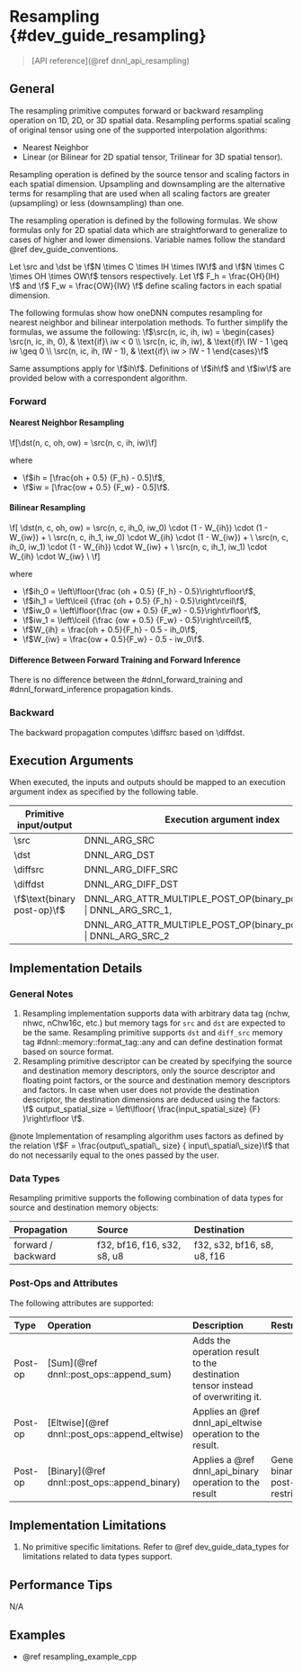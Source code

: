 Resampling {#dev_guide_resampling}
=====================================

>
> [API reference](@ref dnnl_api_resampling)
>

## General

The resampling primitive computes forward or backward resampling operation on
1D, 2D, or 3D spatial data. Resampling performs spatial scaling of original
tensor using one of the supported interpolation algorithms:
- Nearest Neighbor
- Linear (or Bilinear for 2D spatial tensor, Trilinear for 3D spatial tensor).

Resampling operation is defined by the source tensor and scaling factors in
each spatial dimension. Upsampling and downsampling are the alternative terms
for resampling that are used when all scaling factors are greater (upsampling)
or less (downsampling) than one.

The resampling operation is defined by the following formulas. We show formulas
only for 2D spatial data which are straightforward to generalize to cases of
higher and lower dimensions. Variable names follow the standard
@ref dev_guide_conventions.

Let \src and \dst be \f$N \times C \times IH \times IW\f$ and \f$N
\times C \times OH \times OW\f$ tensors respectively. Let
\f$ F_h = \frac{OH}{IH} \f$ and \f$ F_w = \frac{OW}{IW} \f$ define scaling
factors in each spatial dimension.

The following formulas show how oneDNN computes resampling for nearest neighbor
and bilinear interpolation methods.
To further simplify the formulas, we assume the following:
\f$\src(n, ic, ih, iw) = \begin{cases}
\src(n, ic, ih, 0), & \text{if}\ iw < 0 \\
\src(n, ic, ih, iw), & \text{if}\ IW - 1 \geq iw \geq 0 \\
\src(n, ic, ih, IW - 1), & \text{if}\ iw > IW - 1
\end{cases}\f$

Same assumptions apply for \f$ih\f$. Definitions of \f$ih\f$ and \f$iw\f$ are
provided below with a correspondent algorithm.

### Forward

#### Nearest Neighbor Resampling

\f[\dst(n, c, oh, ow) =  \src(n, c, ih, iw)\f]

where

- \f$ih = [\frac{oh + 0.5} {F_h} - 0.5]\f$,
- \f$iw = [\frac{ow + 0.5} {F_w} - 0.5]\f$.

#### Bilinear Resampling

\f[
    \dst(n, c, oh, ow) =
            \src(n, c, ih_0, iw_0) \cdot (1 - W_{ih}) \cdot (1 - W_{iw}) + \\
            \src(n, c, ih_1, iw_0) \cdot W_{ih} \cdot (1 - W_{iw}) + \\
            \src(n, c, ih_0, iw_1) \cdot (1 - W_{ih}) \cdot W_{iw} + \\
            \src(n, c, ih_1, iw_1) \cdot W_{ih} \cdot W_{iw} \\
\f]

where
- \f$ih_0 = \left\lfloor{\frac {oh + 0.5} {F_h} - 0.5}\right\rfloor\f$,
- \f$ih_1 = \left\lceil {\frac {oh + 0.5} {F_h} - 0.5}\right\rceil\f$,
- \f$iw_0 = \left\lfloor{\frac {ow + 0.5} {F_w} - 0.5}\right\rfloor\f$,
- \f$iw_1 = \left\lceil {\frac {ow + 0.5} {F_w} - 0.5}\right\rceil\f$,
- \f$W_{ih} = \frac{oh + 0.5}{F_h} - 0.5 - ih_0\f$,
- \f$W_{iw} = \frac{ow + 0.5}{F_w} - 0.5 - iw_0\f$.


#### Difference Between Forward Training and Forward Inference

There is no difference between the #dnnl_forward_training
and #dnnl_forward_inference propagation kinds.

### Backward

The backward propagation computes \diffsrc based on \diffdst.

## Execution Arguments

When executed, the inputs and outputs should be mapped to an execution
argument index as specified by the following table.

| Primitive input/output      | Execution argument index                                                  |
|-----------------------------|---------------------------------------------------------------------------|
| \src                        | DNNL_ARG_SRC                                                              |
| \dst                        | DNNL_ARG_DST                                                              |
| \diffsrc                    | DNNL_ARG_DIFF_SRC                                                         |
| \diffdst                    | DNNL_ARG_DIFF_DST                                                         |
| \f$\text{binary post-op}\f$ | DNNL_ARG_ATTR_MULTIPLE_POST_OP(binary_post_op_position) \| DNNL_ARG_SRC_1,|
|                             | DNNL_ARG_ATTR_MULTIPLE_POST_OP(binary_post_op_position) \| DNNL_ARG_SRC_2 |

## Implementation Details

### General Notes

1. Resampling implementation supports data with arbitrary data tag (nchw, nhwc,
   nChw16c, etc.) but memory tags for `src` and `dst` are expected to be the
   same. Resampling primitive supports `dst` and `diff_src` memory tag
   #dnnl::memory::format_tag::any and can define destination format based on
   source format.
2. Resampling primitive descriptor can be created by specifying the source and
   destination memory descriptors, only the source descriptor and floating
   point factors, or the source and destination memory descriptors and factors.
   In case when user does not provide the destination descriptor, the
   destination dimensions are deduced using the factors:
   \f$
     output\_spatial\_size = \left\lfloor{
        \frac{input\_spatial\_size} {F}
     }\right\rfloor
   \f$.

@note
    Implementation of resampling algorithm uses factors as defined by the
    relation \f$F = \frac{output\_spatial\_ size} {
    input\_spatial\_size}\f$ that do not necessarily equal to the ones passed
    by the user.


### Data Types

Resampling primitive supports the following combination of data types for
source and destination memory objects:

| Propagation        | Source                      | Destination                 |
|:-------------------|:----------------------------|:----------------------------|
| forward / backward | f32, bf16, f16, s32, s8, u8 | f32, s32, bf16, s8, u8, f16 |

### Post-Ops and Attributes

The following attributes are supported:

| Type    | Operation                                      | Description                                                                    | Restrictions                        |
|:--------|:-----------------------------------------------|:-------------------------------------------------------------------------------|:------------------------------------|
| Post-op | [Sum](@ref dnnl::post_ops::append_sum)         | Adds the operation result to the destination tensor instead of overwriting it. |                                     |
| Post-op | [Eltwise](@ref dnnl::post_ops::append_eltwise) | Applies an @ref dnnl_api_eltwise operation to the result.                      |                                     |
| Post-op | [Binary](@ref dnnl::post_ops::append_binary)   | Applies a @ref dnnl_api_binary operation to the result                         | General binary post-op restrictions |

## Implementation Limitations

1. No primitive specific limitations. Refer to @ref dev_guide_data_types for
   limitations related to data types support.

## Performance Tips

N/A

## Examples

* @ref resampling_example_cpp
